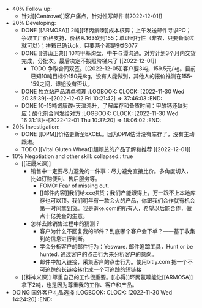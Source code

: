 - 40% Follow up:
	- 针对[[Centrovet]]客户痛点，针对性写邮件 [[2022-12-01]]
- 20% Developing:
	- DONE [[ARMOSA]] 2吨[[环丙氨嗪]]成本核算；上午发送邮件寻求PO；争取工厂价格支持，价格从163砍到155；单证可行性（非农，只要备案过就可以）；拼箱已确认ok，只要两个都是9类3077
	- DONE [[佛山正典]] 10吨甲基询盘，中午与谭沟通。对方计划3个月内交货完成，分批次。最后决定不按照阶梯来了 [[2022-12-01]]
		- TODO 争取合同双签。[[2022-12-05]]客户要3吨，159.5元/kg。目前已知10吨目标价150元/kg，没有人能做到，其他人的报价推测在155-159之间，谭姐没有否认。
	- DONE 独立站产品清单梳理
	  :LOGBOOK:
	  CLOCK: [2022-11-30 Wed 20:35:39]--[2022-12-02 Fri 10:21:42] =>  37:46:03
	  :END:
	- DONE 10-15吨饲康酸-天津鸿升，了解库存和备货时间：甲酸钙还缺对应；酸化剂合同发给对方
	  :LOGBOOK:
	  CLOCK: [2022-11-30 Wed 16:31:18]--[2022-12-01 Thu 10:37:20] =>  18:06:02
	  :END:
- 20% Investigation:
	- DONE [[DPM]]价格更新至EXCEL。因为DPM估计没有库存了，没有主动跟进。
	- TODO [[Vital Gluten Wheat]]超颖总的产品了解和推荐 [[2022-12-01]]
- 10% Negotiation and other skill:
  collapsed:: true
	- [[汪晟米课]]
		- 销售中一定要尽力避免的一件事：尽力避免直接比价。多角度切入，比如订购便利、售后服务等。
			- FOMO: Fear of missing out.
			- [[邮件内容]]我们给xxx供货；我们产能跟得上，万一跟不上本地库存也可以顶。我们明年有一款会火的产品，你跟我们合作就有机会第一时间拿到货。我是Bike.com的所有人，希望以后能合作，做点十亿美金的生意。
		- 怎样去除销售过程中的猜测？
			- 客户为什么不回复我的邮件？到底哪个客户会下单？——基于收集到的信息进行判断。
			- 学会分析客户的邮件行为：Yesware. 邮件追踪工具，Hunt or be hunted. 通过客户的点击行为来分析客户的意向。
			- 邮件中加入链接，采集客户的点击行为。使用bitly.com 把一个不可追踪的长链接转化成一个可追踪的短链接
	- [[料神米课]] 尊重自己的工作很重要。[[心得]]环丙氨嗪能让[[ARMOSA]]拿下2吨，也是因为尊重我的工作、客户和产品。
- DOING 国外客户礼品选择
  :LOGBOOK:
  CLOCK: [2022-11-30 Wed 14:24:20]
  :END: